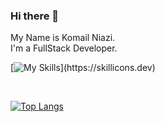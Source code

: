 ### Hi there 👋
My Name is Komail Niazi. <br/>
I'm a FullStack Developer.

<!--
**GoNiazi/GoNiazi** is a ✨ _special_ ✨ repository because its `README.md` (this file) appears on your GitHub profile.

Here are some ideas to get you started:

- 🔭 I’m currently working on ...
- 🌱 I’m currently learning ...
- 👯 I’m looking to collaborate on ...
- 🤔 I’m looking for help with ...
- 💬 Ask me about ...
- 📫 How to reach me: ...
- 😄 Pronouns: ...
- ⚡ Fun fact: ...
-->

[![My Skills](https://skillicons.dev/icons?i=js,ts,react,nextjs,nodejs,express,html,css,firebase,bash,bootstrap,c,cs,cpp,discord,figma,github,git,idea,java,linux,materialui,mongodb,mysql,postman,powershell,regex,tailwind,vercel,vite,vscode,webpack,)](https://skillicons.dev)

<!--<a href="https://app.daily.dev/komailniazi"><img src="https://api.daily.dev/devcards/841462daf6d348f79a854c7a08e84525.png?r=2p6" width="400" alt="komailniazi's Dev Card"/></a>-->





<br/>

[![Top Langs](https://github-readme-stats-xi-jet-47.vercel.app/api/top-langs/?username=GoNiazi)](https://github.com/GoNiazi/github-readme-stats)


